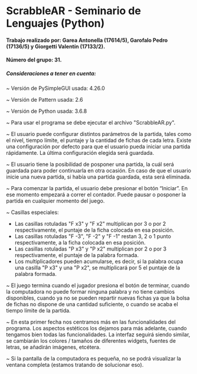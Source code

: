 # ScrabbleAR - Seminario de Lenguajes (Python)

#### Trabajo realizado por: Garea Antonella (17614/5), Garofalo Pedro (17136/5) y Giorgetti Valentín (17133/2).
#### Número del grupo: 31.

##### Consideraciones a tener en cuenta:

*~* Versión de PySimpleGUI usada: 4.26.0

*~* Versión de Pattern usada: 2.6

*~* Versión de Python usada: 3.6.8

*~* Para usar el programa se debe ejecutar el archivo "ScrabbleAR.py".

*~* El usuario puede configurar distintos parámetros de la partida, tales como el nivel, tiempo límite, el puntaje y la cantidad de fichas de cada letra. Existe una configuración por defecto para que el usuario pueda iniciar una partida rápidamente. La última configuración elegida será guardada. 

*~* El usuario tiene la posibilidad de posponer una partida, la cuál será guardada para poder continuarla en otra ocasión. En caso de que el usuario inicie una nueva partida, si había una partida guardada, esta será eliminada.

*~* Para comenzar la partida, el usuario debe presionar el botón “Iniciar”. En ese momento empezará a correr el contador. Puede pausar o posponer la partida en cualquier momento del juego.

*~* Casillas especiales: 
  
  - Las casillas rotuladas "F x3" y "F x2" multiplican por 3 o por 2 respectivamente, el puntaje de la ficha colocada en esa posición.
  - Las casillas rotuladas "F -3", "F -2" y "F -1" restan 3, 2 o 1 punto respectivamente, a la ficha colocada en esa posición.
  - Las casillas rotuladas "P x3" y "P x2" multiplican por 2 o por 3 respectivamente, el puntaje de la palabra formada.
  - Los multiplicadores pueden acumularse, es decir, si la palabra ocupa una casilla "P x3" y una "P x2", se multiplicará por 5 el puntaje de la palabra formada.

*~* El juego termina cuando el jugador presiona el botón de terminar, cuando la computadora no puede formar ninguna palabra y no tiene cambios disponibles, cuando ya no se pueden repartir nuevas fichas ya que la bolsa de fichas no dispone de una cantidad suficiente, o cuando se acaba el tiempo límite de la partida.

*~* En esta primer fecha nos centramos más en las funcionalidades del programa. Los aspectos estéticos los dejamos para más adelante, cuando tengamos bien todas las funcionalidades. La interfaz seguirá siendo similar, se cambiarán los colores / tamaños de diferentes widgets, fuentes de letras, se añadirán imágenes, etcétera.

*~* Si la pantalla de la computadora es pequeña, no se podrá visualizar la ventana completa (estamos tratando de solucionar eso).
